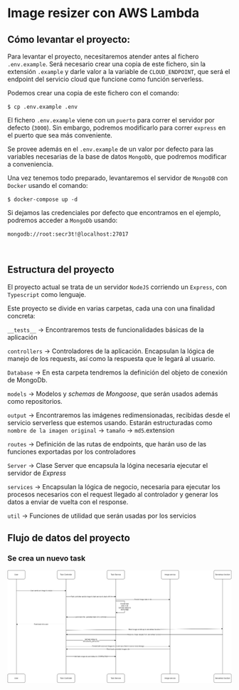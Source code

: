 # Image resizer con AWS Lambda

## Cómo levantar el proyecto:

Para levantar el proyecto, necesitaremos atender antes al fichero `.env.example`. Será necesario crear una copia de este fichero, sin la extensión `.example` y darle valor a la variable de `CLOUD_ENDPOINT`, que será el endpoint del servicio cloud que funcione como función serverless.

Podemos crear una copia de este fichero con el comando:

```
$ cp .env.example .env
```

El fichero `.env.example` viene con un `puerto` para correr el servidor por defecto (`3000`). Sin embargo, podremos modificarlo para correr `express` en el puerto que sea más conveniente.

Se provee además en el `.env.example` de un valor por defecto para las variables necesarias de la base de datos `MongoDb`, que podremos modificar a conveniencia.

Una vez tenemos todo preparado, levantaremos el servidor de `MongoDB` con `Docker` usando el comando:

```
$ docker-compose up -d
```

Si dejamos las credenciales por defecto que encontramos en el ejemplo, podremos acceder a `MongoDb` usando:

```
mongodb://root:secr3t!@localhost:27017
```

<br/>

## Estructura del proyecto

El proyecto actual se trata de un servidor `NodeJS` corriendo un `Express`, con `Typescript` como lenguaje.

Este proyecto se divide en varias carpetas, cada una con una finalidad concreta:

`__tests__` -> Encontraremos tests de funcionalidades básicas de la aplicación

`controllers` -> Controladores de la aplicación. Encapsulan la lógica de manejo de los requests, así como la respuesta que le legará al usuario.

`Database` -> En esta carpeta tendremos la definición del objeto de conexión de MongoDb.

`models` -> Modelos y _schemas_ de _Mongoose_, que serán usados además como repositorios.

`output` -> Encontraremos las imágenes redimensionadas, recibidas desde el servicio serverless que estemos usando. Estarán estructuradas como `nombre de la imagen original` -> `tamaño` -> `md5`.extension

`routes` -> Definición de las rutas de endpoints, que harán uso de las funciones exportadas por los controladores

`Server` -> Clase Server que encapsula la lógina necesaria ejecutar el servidor de _Express_

`services` -> Encapsulan la lógica de negocio, necesaria para ejecutar los procesos necesarios con el request llegado al controlador y generar los datos a enviar de vuelta con el response.

`util` -> Funciones de utilidad que serán usadas por los servicios


## Flujo de datos del proyecto

### Se crea un nuevo task

![Flow](./Documentation/flujo-image.png)